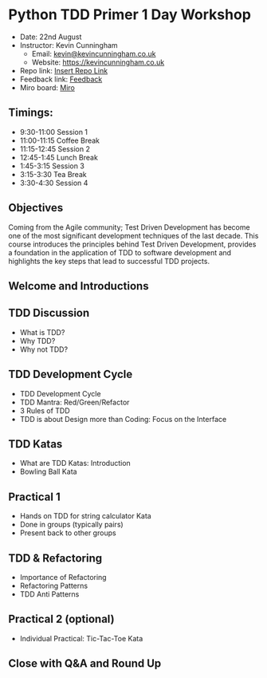 # Python TDD Primer 1 Day Workshop

- Date: 22nd August
- Instructor: Kevin Cunningham
  - Email: kevin@kevincunningham.co.uk
  - Website: https://kevincunningham.co.uk
- Repo link: [Insert Repo Link](https://github.com/doingandlearning/python-tdd-aug-24)
- Feedback link: [Feedback](https://forms.microsoft.com/e/ppezudAfvf)
- Miro board: [Miro](https://miro.com/app/board/uXjVKnBaaVU=/)

## Timings:

- 9:30-11:00 Session 1
- 11:00-11:15 Coffee Break
- 11:15-12:45 Session 2
- 12:45-1:45 Lunch Break
- 1:45-3:15 Session 3
- 3:15-3:30 Tea Break
- 3:30-4:30 Session 4

## Objectives

Coming from the Agile community; Test Driven Development has become one of the most significant development techniques of the last decade. This course introduces the principles behind Test Driven Development, provides a foundation in the application of TDD to software development and highlights the key steps that lead to successful TDD projects.

## Welcome and Introductions

## TDD Discussion

- What is TDD?
- Why TDD?
- Why not TDD?

## TDD Development Cycle

- TDD Development Cycle
- TDD Mantra: Red/Green/Refactor
- 3 Rules of TDD
- TDD is about Design more than Coding: Focus on the Interface

## TDD Katas

- What are TDD Katas: Introduction
- Bowling Ball Kata

## Practical 1

- Hands on TDD for string calculator Kata
- Done in groups (typically pairs)
- Present back to other groups

## TDD & Refactoring

- Importance of Refactoring
- Refactoring Patterns
- TDD Anti Patterns

## Practical 2 (optional)

- Individual Practical: Tic-Tac-Toe Kata

## Close with Q&A and Round Up
